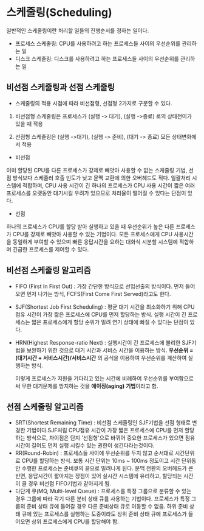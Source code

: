 # 스케줄링(Scheduling)

일반적인 스케줄링이란 처리할 일들의 진행순서를 정하는 일이다. 

- 프로세스 스케줄링: CPU를 사용하려고 하는 프로세스들 사이의 우선순위를 관리하는 일
- 디스크 스케줄링: 디스크를 사용하려고 하는 프로세스들 사이의 우선순위를 관리하는 일

## 비선점 스케줄링과 선점 스케줄링

- 스케줄링의 적용 시점에 따라 비선점형, 선점형 2가지로 구분할 수 있다.

1) 비선점형 스케줄링은 프로세스가 (실행 -> 대기), (실행 ->종료) 로의 상태전이가 있을 때 적용

2) 선점형 스케줄링은 (실행 ->대기), (실행 -> 준비), (대기 -> 종료) 모든 상태변화에서 적용

- 비선점

이미 할당된 CPU를 다른 프로세스가 강제로 빼앗아 사용할 수 없는 스케줄링 기법, 선점 방식보다 스케줄러 호출 빈도가 낮고 문맥 교환에 의한 오버헤드도 적다. 일괄처리 시스템에 적합하며, CPU 사용 시간이 긴 하나의 프로세스가 CPU 사용 시간이 짧은 여러 프로세스를 오랫동안 대기시킬 우려가 있으므로 처리율이 떨어질 수 있다는 단점이 있다.

- 선점

하나의 프로세스가 CPU를 할당 받아 실행하고 있을 때 우선순위가 높은 다른 프로세스가 CPU를 강제로 빼앗아 사용할 수 있는 기법이다. 모든 프로세스에게 CPU 사용시간을 동일하게 부여할 수 있으며 빠른 응답시간을 요하는 대화식 시분할 시스템에 적합하며 긴급한 프로세스를 제어할 수 있다.

## 비선점 스케줄링 알고리즘

- FIFO (First In First Out) : 가장 간단한 방식으로 선입선출의 방식이다. 먼저 들어오면 먼저 나가는 방식, FCFS(First Come First Served)라고도 한다.

- SJF(Shortest Job First Scheduling) : 평균 대기 시간을 최소화하기 위해 CPU 점유 시간이 가장 짧은 프로세스에 CPU를 먼저 할당하는 방식. 실행 시간이 긴 프로세스는 짧은 프로세스에게 할당 순위가 밀려 연기 상태에 빠질 수 있다는 단점이 있다.

- HRN(Highest Response-ratio Next) : 실행시간이 긴 프로세스에 불리한 SJF기법을 보완하기 위한 것으로 대기 시간과 서비스 시간을 이용하는 방식. **우선순위 = (대기시간 + 서비스시간)/서비스시간** 의 공식을 이용하여 우선순위를 계산하여 실행하는 방식.

  이렇게 프로세스가 지원을 기다리고 있는 시간에 비례하여 우선순위를 부여함으로써 무한 대기문제를 방지하는 것을 **에이징(aging) 기법**이라고 함.

## 선점 스케줄링 알고리즘

- SRT(Shortest Remaining Time) : 비선점 스케줄링인 SJF기법을 선점 형태로 변경한 기법이다.SJF처럼 CPU점유 시간이 가장 짧은 프로세스에 CPU를 먼저 할당하는 방식으로, 차이점은 단지 '선점형'으로 바뀌어 중요한 프로세스가 있으면 점유시간이 길어도 먼저 실행 시킬수 있는 권한이 생긴다라는것이다.
- RR(Round-Robin) : 프로세스들 사이에 우선순위를 두지 않고 순서대로 시간단위로 CPU를 할당하는 방식. 보통 시간 단위는 10ms ~ 100ms 정도이고 시간 단위동안 수행한 프로세스는 준비큐의 끝으로 밀려나게 된다. 문맥 전환의 오버헤드가 큰 반면, 응답시간이 짧아지는 장점이 있어 실시간 시스템에 유리하고, 할당되는 시간이 클 경우 비선점 FIFO기법과 같아지게 됨.
- 다단계 큐(MQ, Multi-level Queue) : 프로세스를 특정 그룹으로 분류할 수 있는 경우 그룹에 따라 각기 다른 분비 상태 큐를 사용하는 기법이다. 프로세스가 특정 그룹의 준비 상태 큐에 들어갈 경우 다른 준비상태 큐로 이동할 수 없음. 하위 준비 상태 큐에 있는 프로세스를 실행하는 도중이라도 상위 준비 상태 큐에 프로세스가 들어오면 상위 프로세스에게 CPU를 할당해야 함.

